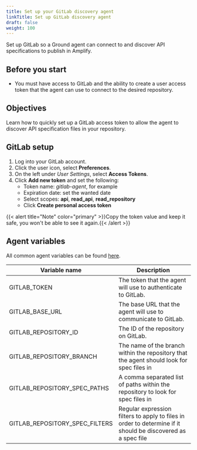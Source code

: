 ```yaml
---
title: Set up your GitLab discovery agent
linkTitle: Set up GitLab discovery agent
draft: false
weight: 100
---
```

Set up GitLab so a Ground agent can connect to and discover API specifications to publish in Amplify.

## Before you start

* You must have access to GitLab and the ability to create a user access token that the agent can use to connect to the desired repository.

## Objectives

Learn how to quickly set up a GitLab access token to allow the agent to discover API specification files in your repository.

## GitLab setup

1. Log into your GitLab account.
2. Click the user icon, select **Preferences**.
3. On the left under *User Settings*, select **Access Tokens**.
4. Click **Add new token** and set the following:
    * Token name: *gitlab-agent*, for example
    * Expiration date: set the wanted date
    * Select scopes: **api**, **read_api**, **read_repository**
    * Click **Create personal access token**

{{< alert title="Note" color="primary" >}}Copy the token value and keep it safe, you won't be able to see it again.{{< /alert >}}

## Agent variables

All common agent variables can be found [here](/docs/connect_manage_environ/connected_agent_common_reference/agent-variables#agent-variables).

| Variable name                  | Description                                                                                                  |
| ------------------------------ | ------------------------------------------------------------------------------------------------------------ |
| GITLAB_TOKEN                   | The token that the agent will use to authenticate to GitLab.                                                 |
| GITLAB_BASE_URL                | The base URL that the agent will use to communicate to GitLab.                                               |
| GITLAB_REPOSITORY_ID           | The ID of the repository on GitLab.                                                                          |
| GITLAB_REPOSITORY_BRANCH       | The name of the branch within the repository that the agent should look for spec files  in                   |
| GITLAB_REPOSITORY_SPEC_PATHS   | A comma separated list of paths within the repository to look for spec files in                              |
| GITLAB_REPOSITORY_SPEC_FILTERS | Regular expression filters to apply to files in order to determine if it should be discovered as a spec file |